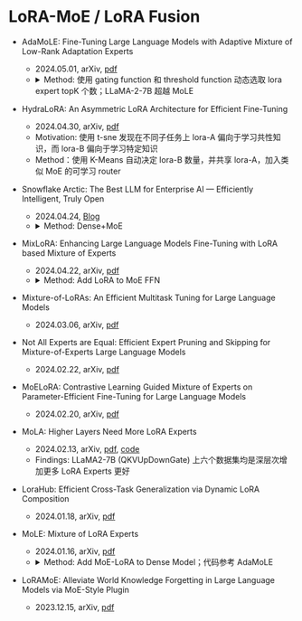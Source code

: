 # LoRA-MoE / LoRA Fusion

- AdaMoLE: Fine-Tuning Large Language Models with Adaptive Mixture of Low-Rank Adaptation Experts
    - 2024.05.01, arXiv, [pdf](https://arxiv.org/abs/2405.00361)
    - <details>
        <summary>Method: 使用 gating function 和 threshold function 动态选取 lora expert topK 个数；LLaMA-2-7B 超越 MoLE</summary>
        <img src="https://x1a-alioss.oss-cn-shenzhen.aliyuncs.com/SnippetsLab/202405151325246.png"/>
        </details>

- HydraLoRA: An Asymmetric LoRA Architecture for Efficient Fine-Tuning
    - 2024.04.30, arXiv, [pdf](https://arxiv.org/abs/2404.19245)
    - Motivation: 使用 t-sne 发现在不同子任务上 lora-A 偏向于学习共性知识，而 lora-B 偏向于学习特定知识
    - Method：使用 K-Means 自动决定 lora-B 数量，并共享 lora-A，加入类似 MoE 的可学习 router

- Snowflake Arctic: The Best LLM for Enterprise AI — Efficiently Intelligent, Truly Open
    - 2024.04.24, [Blog](https://www.snowflake.com/blog/arctic-open-efficient-foundation-language-models-snowflake/)
    - <details>
        <summary>Method: Dense+MoE</summary>
        <img src="https://x1a-alioss.oss-cn-shenzhen.aliyuncs.com/SnippetsLab/202405151327490.png"/>
        </details>

- MixLoRA: Enhancing Large Language Models Fine-Tuning with LoRA based Mixture of Experts
    - 2024.04.22, arXiv, [pdf](https://arxiv.org/abs/2404.15159)
    - <details>
        <summary>Method: Add LoRA to MoE FFN</summary>
        <img src="https://x1a-alioss.oss-cn-shenzhen.aliyuncs.com/SnippetsLab/202405151328719.png"/>
        </details>

- Mixture-of-LoRAs: An Efficient Multitask Tuning for Large Language Models
    - 2024.03.06, arXiv, [pdf](https://arxiv.org/abs/2403.03432)

- Not All Experts are Equal: Efficient Expert Pruning and Skipping for Mixture-of-Experts Large Language Models
    - 2024.02.22, arXiv, [pdf](https://arxiv.org/abs/2402.14800)

- MoELoRA: Contrastive Learning Guided Mixture of Experts on Parameter-Efficient Fine-Tuning for Large Language Models
    - 2024.02.20, arXiv, [pdf](https://arxiv.org/abs/2402.12851)

- MoLA: Higher Layers Need More LoRA Experts
    - 2024.02.13, arXiv, [pdf](https://arxiv.org/abs/2402.08562), [code](https://github.com/gcyzsl/mola)
    - Findings: LLaMA2-7B (QKVUpDownGate) 上六个数据集均是深层次增加更多 LoRA Experts 更好

- LoraHub: Efficient Cross-Task Generalization via Dynamic LoRA Composition
    - 2024.01.18, arXiv, [pdf](https://arxiv.org/abs/2307.13269)

- MoLE: Mixture of LoRA Experts
    - 2024.01.16, arXiv, [pdf](https://openreview.net/forum?id=uWvKBCYh4S)
    - <details>
        <summary>Method: Add MoE-LoRA to Dense Model；代码参考 AdaMoLE</summary>
        <img src="https://x1a-alioss.oss-cn-shenzhen.aliyuncs.com/SnippetsLab/202405151330923.png"/>
        </details>

- LoRAMoE: Alleviate World Knowledge Forgetting in Large Language Models via MoE-Style Plugin
    - 2023.12.15, arXiv, [pdf](https://arxiv.org/abs/2312.09979)